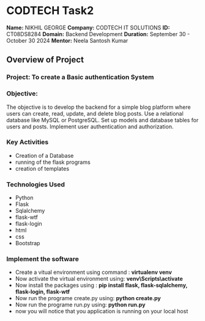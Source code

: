 # CODTECH Task2 
**Name:** NIKHIL GEORGE
**Company:** CODTECH IT SOLUTIONS
**ID:**  CT08DS8284
**Domain:** Backend Development
**Duration:** September 30 - October 30 2024
**Mentor:** Neela Santosh Kumar
## Overview of Project
### Project: To create a Basic authentication System
### Objective: 
The objective is to develop the backend for a simple blog platform where users can create, read,
update, and delete blog posts. Use a relational database like MySQL or PostgreSQL.
Set up models and database tables for users and posts. Implement user
authentication and authorization.

### Key Activities
- Creation of a Database
- running of the flask programs
- creation of templates
### Technologies Used
- Python
- Flask
- Sqlalchemy
- flask-wtf
- flask-login
- html
- css
- Bootstrap
### Implement the software
- Create a vitual environment using command : **virtualenv venv**
- Now activate the virtual environment using: **venv\Scripts\activate**
- Now install the packages using : **pip install flask, flask-sqlalchemy, flask-login, flask-wtf**
- Now run the programe create.py using: **python create.py**
- Now run the programe run.py using: **python run.py**
- now you will notice that you application is running on your local host
